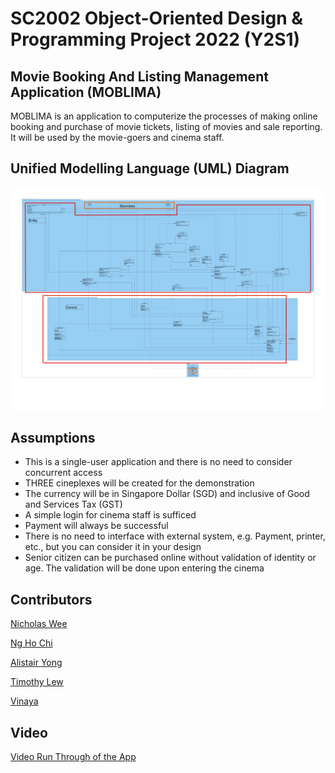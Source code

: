 # SC2002 Object-Oriented Design & Programming Project 2022 (Y2S1)
## Movie Booking And Listing Management Application (MOBLIMA)
MOBLIMA is an application to computerize the processes of making online booking and purchase of movie tickets, listing of movies and sale reporting. It will be used by the movie-goers and cinema staff.

## Unified Modelling Language (UML) Diagram
![UML_Class_Diagram](res/UML_CLASS_DIAGRAM.png)

## Assumptions
* This is a single-user application and there is no need to consider concurrent access
* THREE cineplexes will be created for the demonstration
* The currency will be in Singapore Dollar (SGD) and inclusive of Good and Services Tax
(GST)
* A simple login for cinema staff is sufficed
* Payment will always be successful
* There is no need to interface with external system, e.g. Payment, printer, etc., but you can
consider it in your design
* Senior citizen can be purchased online without validation of identity or age. The
validation will be done upon entering the cinema

## Contributors
[Nicholas Wee](https://github.com/nicholasweecw "Nicholas Wee")

[Ng Ho Chi](https://github.com/nghochi123 "Ng Ho Chi")

[Alistair Yong](https://github.com/AlistairYong "Alistair Yong")

[Timothy Lew](https://github.com/timothy-lew "Timothy Lew")

[Vinaya](https://github.com/Vinaya72 "Vinaya")

## Video
[Video Run Through of the App](https://www.youtube.com/watch?v=vlSYCEGigPw&ab_channel=NicholasWee)
